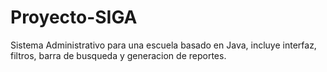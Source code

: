 # Proyecto-SIGA
Sistema Administrativo para una escuela basado en Java, incluye interfaz, filtros, barra de busqueda y generacion de reportes.
